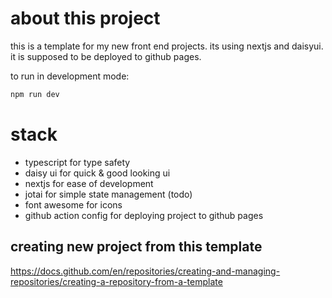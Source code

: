 # about this project

this is a template for my new front end projects. its using nextjs and daisyui. it is supposed to be deployed to github pages.

to run in development mode:

```bash
npm run dev
```

# stack

- typescript for type safety
- daisy ui for quick & good looking ui
- nextjs for ease of development
- jotai for simple state management (todo)
- font awesome for icons
- github action config for deploying project to github pages

## creating new project from this template

https://docs.github.com/en/repositories/creating-and-managing-repositories/creating-a-repository-from-a-template
